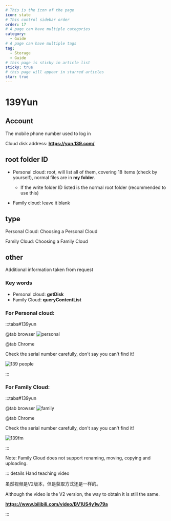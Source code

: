 ```yaml
---
# This is the icon of the page
icon: state
# This control sidebar order
order: 17
# A page can have multiple categories
category:
  - Guide
# A page can have multiple tags
tag:
  - Storage
  - Guide
# this page is sticky in article list
sticky: true
# this page will appear in starred articles
star: true
---
```

# 139Yun

## Account
The mobile phone number used to log in

Cloud disk address: **https://yun.139.com/**


## root folder ID

- Personal cloud: root, will list all of them, covering 18 items (check by yourself), normal files are in **my folder**.
   - If the write folder ID listed is the normal root folder (recommended to use this)

- Family cloud: leave it blank


## type

Personal Cloud: Choosing a Personal Cloud

Family Cloud: Choosing a Family Cloud

## other

Additional information taken from request

### Key words

- Personal cloud: **getDisk**
- Family Cloud: **queryContentList**

### For Personal cloud:

:::tabs#139yun

@tab browser
![personal](/img/drivers/139-personal.png)

@tab Chrome

Check the serial number carefully, don't say you can't find it!

![139 people](https://pic.rmb.bdstatic.com/bjh/e96ff114f93cf210db040f1c27d69d50.png)

:::
### For Family Cloud:

:::tabs#139yun

@tab browser
![family](/img/drivers/139-family.png)



@tab Chrome

Check the serial number carefully, don't say you can't find it!

![139fm](https://pic.rmb.bdstatic.com/bjh/cd40f9ba266567a0adeeebc44b8478ea.png)

:::

Note: Family Cloud does not support renaming, moving, copying and uploading.



::: details Hand teaching video

虽然视频是V2版本，但是获取方式还是一样的。

Although the video is the V2 version, the way to obtain it is still the same.

**https://www.bilibili.com/video/BV1US4y1w79a**

:::
